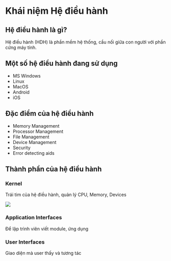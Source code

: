 # Khái niệm Hệ điều hành

## Hệ điều hành là gì?

Hệ điều hành (HDH) là phần mềm hệ thống, cầu nối giữa con người với phần cứng máy tính.

## Một số hệ điều hành đang sử dụng

- MS Windows
- Linux
- MacOS
- Android
- iOS

## Đặc điểm của hệ điều hành

- Memory Management
- Processor Management
- File Management
- Device Management
- Security
- Error detecting aids

## Thành phần của hệ điều hành

### Kernel

Trái tim của hệ điều hành, quản lý CPU, Memory, Devices

![](https://tuhoclaptrinh.edu.vn/upload/post/16/05/75/nhung-kien-thuc-chung-ve-he-dieu-hanh-cua-may-tinh-20201119111333-581077.jpg)

### Application Interfaces

Để lập trình viên viết module, ứng dụng

### User Interfaces

Giao diện mà user thấy và tương tác




